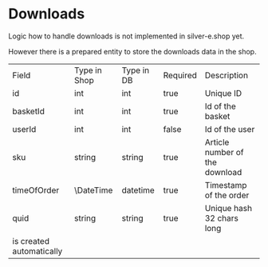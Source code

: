 # Downloads

Logic how to handle downloads is not implemented in silver-e.shop yet.

However there is a prepared entity to store the downloads data in the shop.

||||||
|--- |--- |--- |--- |--- |
|Field|Type in Shop|Type in DB|Required|Description|
|id|int|int|true|Unique ID|
|basketId|int|int|true|Id of the basket|
|userId|int|int|false|Id of the user|
|sku|string|string|true|Article number of the download|
|timeOfOrder|\DateTime|datetime|true|Timestamp of the order|
|quid|string|string|true|Unique hash 32 chars long
is created automatically|
